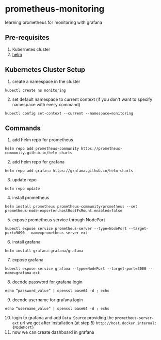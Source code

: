 # prometheus-monitoring
learning prometheus for monitoring with grafana
## Pre-requisites
1. Kubernetes cluster
2. [helm](https://helm.sh/docs/intro/using_helm/)
## Kubernetes Cluster Setup
1. create a namespace in the cluster
```shell
kubectl create ns monitoring
```
2. set default namespace to current context (if you don't want to specify namespace with every command)
```shell
kubectl config set-context --current --namespace=monitoring
```
## Commands
1. add helm repo for prometheus
```shell
helm repo add prometheus-community https://prometheus-community.github.io/helm-charts
```
2. add helm repo for grafana
```shell
helm repo add grafana https://grafana.github.io/helm-charts
```
3. update repo
```shell
helm repo update
```
4. install prometheus
```shell
helm install prometheus prometheus-community/prometheus --set prometheus-node-exporter.hostRootFsMount.enabled=false
```
5. expose prometheus service through NodePort
```shell
kubectl expose service prometheus-server --type=NodePort --target-port=9090 --name=prometheus-server-ext
```
6. install grafana
```shell
helm install grafana grafana/grafana
```
7. expose grafana
```shell
kubectl expose service grafana --type=NodePort --target-port=3000 --name=grafana-ext
```
8. decode password for grafana login
```shell
echo “password_value” | openssl base64 -d ; echo
```
9. decode username for grafana login
```shell
echo “username_value” | openssl base64 -d ; echo
```
10. login to grafana and add `Data Source` providing the `prometheus-server-ext` url we got after installation (at step 5) `http://host.docker.internal:{NodePort}`
11. now we can create dashboard in grafana 